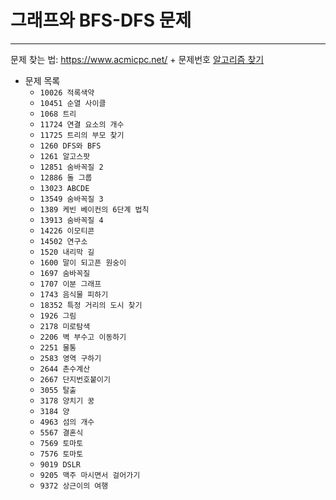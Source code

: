 # __그래프와 BFS-DFS 문제__
---
문제 찾는 법: https://www.acmicpc.net/ + 문제번호
[알고리즘 찾기](https://github.com/Park-Seung-Hun/Algorithm-Problem/tree/main/%EC%95%8C%EA%B3%A0%EB%A6%AC%EC%A6%98%20%EC%A0%95%EB%A6%AC)

- 문제 목록
  - `10026 적록색약`
  - `10451 순열 사이클`
  - `1068 트리`
  - `11724 연결 요소의 개수`
  - `11725 트리의 부모 찾기`
  - `1260 DFS와 BFS`
  - `1261 알고스팟`
  - `12851 숨바꼭질 2`
  - `12886 돌 그룹`
  - `13023 ABCDE`
  - `13549 숨바꼭질 3`
  - `1389 케빈 베이컨의 6단계 법칙`
  - `13913 숨바꼭질 4`
  - `14226 이모티콘`
  - `14502 연구소`
  - `1520 내리막 길`
  - `1600 말이 되고픈 원숭이`
  - `1697 숨바꼭질`
  - `1707 이분 그래프`
  - `1743 음식물 피하기`
  - `18352 특정 거리의 도시 찾기`
  - `1926 그림`
  - `2178 미로탐색`
  - `2206 벽 부수고 이동하기`
  - `2251 물통`
  - `2583 영역 구하기`
  - `2644 촌수계산`
  - `2667 단지번호붙이기`
  - `3055 탈출`
  - `3178 양치기 꿍`
  - `3184 양`
  - `4963 섬의 개수`
  - `5567 결혼식`
  - `7569 토마토`
  - `7576 토마토`
  - `9019 DSLR`
  - `9205 맥주 마시면서 걸어가기`
  - `9372 상근이의 여행`
